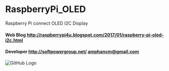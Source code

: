 # RaspberryPi_OLED
Raspberry Pi connect OLED I2C Display
#### Web Blog http://raspberrypi4u.blogspot.com/2017/01/raspberry-pi-oled-i2c.html
#### Developer http://softpowergroup.net/ amphancm@gmail.com
![GitHub Logo](/RPiOLED_SSD1306.png)

